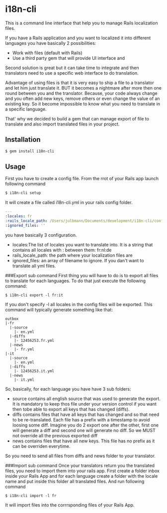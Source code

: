 # i18n-cli
This is a command line interface that help you to manage Rails localization files.

If you have a Rails application and you want to localized it into different languages you have basically 2 possibilities:
* Work with files (default with Rails)
* Use a third party gem that will provide UI interface and

Second solution is great but it can take time to integrate and then translators need to use a specific web interface to do translation.

Advantage of using files is that it is very easy to ship a file to a translator and let him just translate it. BUT it becomes a nightmare after more then one round between you and the translator. Because, your code always change and you often add new keys, remove others or even change the value of an existing key. So it become impossible to know what you need to translate in a specific language.

That' why we decided to build a gem that can manage export of file to translate and also import translated files in your project.

## Installation
```bash
$ gem install i18n-cli
```

## Usage

First you have to create a config file. From the rrot of your Rails app launch following command
```bash
$ i18n-cli setup
```

It will create a file called i18n-cli.yml in your rails config folder.
```yaml
---
:locales: fr
:rails_locale_path: /Users/julbmann/Documents/development/i18n-cli/config/locales
:ignored_files: ''
```

you have basically 3 configuration. 
* locales:The list of locales you want to translate into. It is a string that contains all locales with : between them: fr:nl:de
* rails_locale_path: the path where your localization files are
* ignored_files: an array of filename to ignore. If you dan't want to translate all yml files.

###Export sub command
First thing you will have to do is to export all files to translate for each languages. To do that just execute the following command:
```bach
$ i18n-cli export -l fr:it
```
If you don't specify -l all locales in the config files will be exported. This command will typically generate something like that:
```
outbox
|-fr
  |-source
    |- en.yml
  |-diffs
    |- 12456253.fr.yml
  |-news
    |- fr.yml
|-it
  |-source
    |- en.yml
  |-diffs
    |- 12456253.it.yml
  |-news
    |- it.yml
```
So, basically, for each language you have have 3 sub folders:

* source contains all english source that was used to generate the export. It is mandatory to keep thos file under your version control if you want then tobe able to export all keys that has changed (diffs).
* diffs contains files that have all keys that has changed and so that need to be re-translated. Each file has a prefix with a timestamp to avoid loosing some diff. Imagine you do 2 export one after the other, first one will generate a diff and second one will generate no diff. So we MUST not override  all the previous exported diff
* news contains files that have all new keys. This file has no prefix as it can be overriden everytime.

So you need to send all files from diffs and news folder to your translator.

###Import sub command
Once your translators return you the translated files, you need to import them into your rails app.
First create a folder inbox inside your Rails App and for each language create a folder with the locale name and put inside this folder all translated files. And run following command
```
$ i18n-cli import -l fr
```

It will import files into the corrrsponding files of your Rails App.